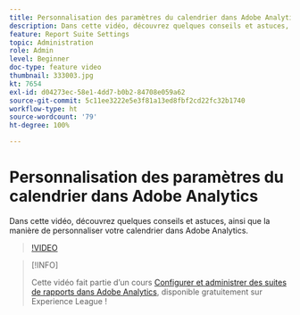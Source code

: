 ```yaml
---
title: Personnalisation des paramètres du calendrier dans Adobe Analytics
description: Dans cette vidéo, découvrez quelques conseils et astuces, ainsi que la manière de personnaliser votre calendrier dans Adobe Analytics.
feature: Report Suite Settings
topic: Administration
role: Admin
level: Beginner
doc-type: feature video
thumbnail: 333003.jpg
kt: 7654
exl-id: d04273ec-58e1-4dd7-b0b2-84708e059a62
source-git-commit: 5c11ee3222e5e3f81a13ed8fbf2cd22fc32b1740
workflow-type: ht
source-wordcount: '79'
ht-degree: 100%

---
```


# Personnalisation des paramètres du calendrier dans Adobe Analytics

Dans cette vidéo, découvrez quelques conseils et astuces, ainsi que la manière de personnaliser votre calendrier dans Adobe Analytics.

>[!VIDEO](https://video.tv.adobe.com/v/333003/?quality=12&learn=on)

>[!INFO]
>
> Cette vidéo fait partie d’un cours [Configurer et administrer des suites de rapports dans Adobe Analytics](https://experienceleague.adobe.com/?recommended=Analytics-A-1-2021.1.administration), disponible gratuitement sur Experience League !